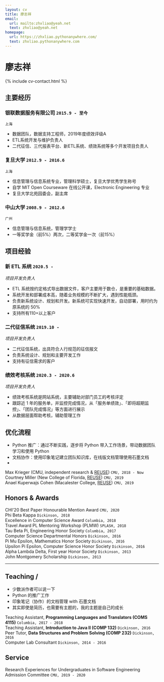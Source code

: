 ```yaml
---
layout: cv
title: 廖志祥
email:
  url: mailto:zhxliao@yeah.net
  text: zhxliao@yeah.net
homepage:
  url: https://zhxliao.pythonanywhere.com/
  text: zhxliao.pythonanywhere.com
---
```


# **廖志祥**

<!--
include contact information from the front matter
Supported arguments:
    - homepage: url, text
    - phone
    - email
-->

{% include cv-contact.html %}

## 主要经历

### **银联数据服务有限公司** `2015.9 - 至今`

```
上海
```

- 数据团队，数据支持工程师，2019年度绩效评级A
- ETL系统开发与维护负责人
- 二代征信、三代报表平台、新ETL系统、绩效系统等多个开发项目负责人

### **复旦大学** `2012.9 - 2016.6`

```
上海
```

- 信息管理与信息系统专业，管理科学硕士，复旦大学优秀学生称号
- 自学 MIT Open Courseware 在线公开课，Electronic Engineering 专业
- 复旦大学北苑园委会，副主席

### **中山大学** `2008.9 - 2012.6`

```
广州
```

- 信息管理与信息系统，管理学学士
- 一等奖学金（前5%）两次，二等奖学金一次（前15%）

## 项目经验

### **新 ETL 系统** `2020.5 -`

_项目开发负责人_<br>

- ETL 系统按约定格式导出数据文件，客户主要用于数仓，是重要的基础数据。
- 系统开发和部署成本高，随着业务规模的不断扩大，遇到性能瓶颈。
- 负责新系统设计、规划和开发。新系统可实现快速开发，自动部署，用时约为原系统的 50% 
- 支持所有110+以上客户

### **二代征信系统** `2019.10 -`

_项目开发负责人_<br>

- 二代征信系统，出具符合人行规范的征信报文
- 负责系统设计、规划和主要开发工作
- 支持有征信需求的客户

### **绩效考核系统** `2020.3 - 2020.6`

_项目开发负责人_<br>

- 绩效考核系统是网站系统，主要辅助对部门员工的考核评定
- 跟踪近 1 年的服务单，并监控完成情况，从「服务单绩效」、「即将超期监控」、「团队完成情况」等方面进行展示
- 从数据层面帮助考核，辅助管理工作

## 优化流程

- Python 推广：通过不断实践，逐步将 Python 带入工作场景，带动数据团队学习和使用 Python
- 文档协作：使用印象笔记建立团队知识库，在线版文档管理使用石墨文档
- 

Max Krieger (CMU, independent research & [REUSE](https://www.cmu.edu/scs/isr/reuse/)) `CMU, 2018 - Now` <br>
Courtney Miller (New College of Florida, [REUSE](https://www.cmu.edu/scs/isr/reuse/)) `CMU, 2019` <br>
Anael Kuperwajs Cohen (Macalester College, [REUSE](https://www.cmu.edu/scs/isr/reuse/)) `CMU, 2019` <br>

## Honors & Awards

CHI'20 Best Paper Honourable Mention Award `CMU, 2020` <br>
Phi Beta Kappa `Dickinson, 2018` <br>
Excellence in Computer Science Award `Columbia, 2018` <br>
Travel Award PL Mentoring Workshop (PLMW) `SPLASH, 2018` <br>
Tau Beta Pi, Engineering Honor Society `Columbia, 2017` <br>
Computer Science Departmental Honors `Dickinson, 2016` <br>
Pi Mu Epsilon, Mathematics Honor Society `Dickinson, 2016` <br>
Upsilon Pi Epsilon, Computer Science Honor Society `Dickinson, 2016` <br>
Alpha Lambda Delta, First year Honor Society `Dickinson, 2013`<br>
John Montgomery Scholarship `Dickinson, 2013` <br>

---

## Teaching / 

- 少数派作者可以说一下
- Python 的推广工作
- 印象笔记（协作）的文档管理 with 石墨文档
- 其实即使是简历，也需要有主题的，我的主题是自己的成长

Teaching Assistant, **Programming Languages and Translators (COMS 4115)** `Columbia, 2017 - 2018` <br>
Teaching Assistant, **Introduction to Java II (COMP 132)** `Dickinson, 2016` <br>
Peer Tutor, **Data Structures and Problem Solving (COMP 232)** `Dickinson, 2016` <br>
Computer Lab Consultant `Dickinson, 2014 - 2016` <br>


## Service

Research Experiences for Undergraduates in Software Engineering Admission Committee `CMU, 2019 - 2020`

<!-- ### Footer

Last updated: May 2013 -->

